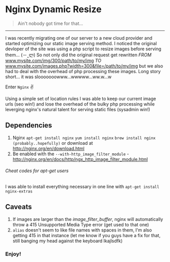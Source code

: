 # Nginx Dynamic Resize

> Ain't nobody got time for that...
____________________________________

I was recently migrating one of our server to a new cloud provider and started optimizing our static image serving method.
I noticed the original devloper of the site was using a php script to resize images before serving them... (－‸ლ)
So not only did the original request get rewritten _FROM_ www.mysite.com/img/300/path/to/my/img _TO_ www.mysite.com/images.php?width=300&file=/path/to/my/img
but we also had to deal with the overhead of php processing these images. Long story short... it was slooooooowww...wwwww...ww.w...w

Enter ``Nginx`` ✌

Using a simple set of location rules I was able to keep our current image urls (seo win!) and lose the overhead of the bulky php processing while leverging nginx's natural talent
for serving static files (sysadmin win!)

## Dependencies
1. Nginx ```apt-get install nginx``` ```yum install nginx``` ```brew install nginx (probably..hopefully)``` or download at http://nginx.org/en/download.html
2. Be enabled with the ```--with-http_image_filter_module``` - http://nginx.org/en/docs/http/ngx_http_image_filter_module.html

###### *Cheat codes for apt-get users*
I was able to install everything necessary in one line with ```apt-get install nginx-extras```

## Caveats
1. If images are larger than the *image_filter_buffer*, nginx will automatically throw a 415 Unsupported Media Type error (get used to that one)
2. ```alias``` doesn't seem to like file names with spaces in them, I'm also getting 415 in that instance (let me know if you guys have a fix for that, still banging my head against the keyboard lkajlsdfk)

### Enjoy!

